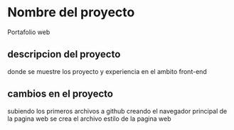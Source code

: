 # Nombre del proyecto

Portafolio web

## descripcion del proyecto

donde se muestre los proyecto y experiencia en el ambito front-end

## cambios en el proyecto

subiendo los primeros archivos a github
creando el navegador principal de la pagina web
se crea el archivo estilo de la pagina web
